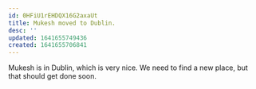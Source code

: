 ```yaml
---
id: 0HFiU1rEHDQX16G2axaUt
title: Mukesh moved to Dublin.
desc: ''
updated: 1641655749436
created: 1641655706841
---
```


Mukesh is in Dublin, which is very nice. We need to find a new place, but that should get done soon.
